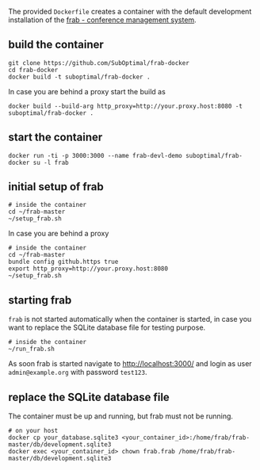 The provided `Dockerfile` creates a container with the default development installation of the [frab - conference management system](https://github.com/frab/frab).

## build the container

    git clone https://github.com/SubOptimal/frab-docker
    cd frab-docker
    docker build -t suboptimal/frab-docker .
    
In case you are behind a proxy start the build as

    docker build --build-arg http_proxy=http://your.proxy.host:8080 -t suboptimal/frab-docker .

## start the container

    docker run -ti -p 3000:3000 --name frab-devl-demo suboptimal/frab-docker su -l frab

## initial setup of frab

    # inside the container
    cd ~/frab-master
    ~/setup_frab.sh

In case you are behind a proxy 

    # inside the container
    cd ~/frab-master
    bundle config github.https true
    export http_proxy=http://your.proxy.host:8080
    ~/setup_frab.sh

## starting frab

`frab` is not started automatically when the container is started, in case you want to replace the SQLite database file for testing purpose.

    # inside the container
    ~/run_frab.sh

As soon frab is started navigate to [http://localhost:3000/](http://localhost:3000/) and login as user `admin@example.org` with password `test123`.

## replace the SQLite database file

The container must be up and running, but frab must not be running.

    # on your host
    docker cp your_database.sqlite3 <your_container_id>:/home/frab/frab-master/db/development.sqlite3
    docker exec <your_container_id> chown frab.frab /home/frab/frab-master/db/development.sqlite3
